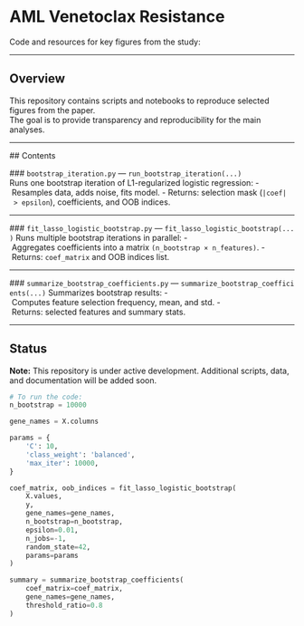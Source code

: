 # AML Venetoclax Resistance

Code and resources for key figures from the study:

---

## Overview
This repository contains scripts and notebooks to reproduce selected figures from the paper.  
The goal is to provide transparency and reproducibility for the main analyses.

---

## Contents

### `bootstrap_iteration.py` — `run_bootstrap_iteration(...)`
Runs one bootstrap iteration of L1-regularized logistic regression:
- Resamples data, adds noise, fits model.
- Returns: selection mask (`|coef| > epsilon`), coefficients, and OOB indices.

---

### `fit_lasso_logistic_bootstrap.py` — `fit_lasso_logistic_bootstrap(...)`
Runs multiple bootstrap iterations in parallel:
- Aggregates coefficients into a matrix `(n_bootstrap × n_features)`.
- Returns: `coef_matrix` and OOB indices list.

---

### `summarize_bootstrap_coefficients.py` — `summarize_bootstrap_coefficients(...)`
Summarizes bootstrap results:
- Computes feature selection frequency, mean, and std.
- Returns: selected features and summary stats.

---

## Status
**Note:** This repository is under active development. Additional scripts, data, and documentation will be added soon.

```python
# To run the code:
n_bootstrap = 10000

gene_names = X.columns

params = {
    'C': 10,
    'class_weight': 'balanced',
    'max_iter': 10000,
}

coef_matrix, oob_indices = fit_lasso_logistic_bootstrap(
    X.values, 
    y, 
    gene_names=gene_names,        
    n_bootstrap=n_bootstrap,
    epsilon=0.01,
    n_jobs=-1,               
    random_state=42,
    params=params
)

summary = summarize_bootstrap_coefficients(
    coef_matrix=coef_matrix,
    gene_names=gene_names,
    threshold_ratio=0.8
)
```


